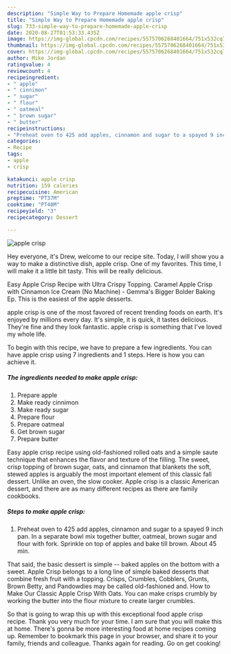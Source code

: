 ```yaml
---
description: "Simple Way to Prepare Homemade apple crisp"
title: "Simple Way to Prepare Homemade apple crisp"
slug: 733-simple-way-to-prepare-homemade-apple-crisp
date: 2020-08-27T01:53:33.435Z
image: https://img-global.cpcdn.com/recipes/5575706268401664/751x532cq70/apple-crisp-recipe-main-photo.jpg
thumbnail: https://img-global.cpcdn.com/recipes/5575706268401664/751x532cq70/apple-crisp-recipe-main-photo.jpg
cover: https://img-global.cpcdn.com/recipes/5575706268401664/751x532cq70/apple-crisp-recipe-main-photo.jpg
author: Mike Jordan
ratingvalue: 4
reviewcount: 4
recipeingredient:
- " apple"
- " cinnimon"
- " sugar"
- " flour"
- " oatmeal"
- " brown sugar"
- " butter"
recipeinstructions:
- "Preheat oven to 425 add apples, cinnamon and sugar to a spayed 9 inch pan. In a separate bowl mix together butter, oatmeal, brown sugar and flour with fork. Sprinkle on top of apples and bake till brown. About 45 min."
categories:
- Recipe
tags:
- apple
- crisp

katakunci: apple crisp 
nutrition: 159 calories
recipecuisine: American
preptime: "PT37M"
cooktime: "PT40M"
recipeyield: "3"
recipecategory: Dessert

---
```



![apple crisp](https://img-global.cpcdn.com/recipes/5575706268401664/751x532cq70/apple-crisp-recipe-main-photo.jpg)

Hey everyone, it's Drew, welcome to our recipe site. Today, I will show you a way to make a distinctive dish, apple crisp. One of my favorites. This time, I will make it a little bit tasty. This will be really delicious.

Easy Apple Crisp Recipe with Ultra Crispy Topping. Caramel Apple Crisp with Cinnamon Ice Cream (No Machine) - Gemma&#39;s Bigger Bolder Baking Ep. This is the easiest of the apple desserts.

apple crisp is one of the most favored of recent trending foods on earth. It's enjoyed by millions every day. It's simple, it is quick, it tastes delicious. They're fine and they look fantastic. apple crisp is something that I've loved my whole life.


To begin with this recipe, we have to prepare a few ingredients. You can have apple crisp using 7 ingredients and 1 steps. Here is how you can achieve it.

##### The ingredients needed to make apple crisp:

1. Prepare  apple
1. Make ready  cinnimon
1. Make ready  sugar
1. Prepare  flour
1. Prepare  oatmeal
1. Get  brown sugar
1. Prepare  butter


Easy apple crisp recipe using old-fashioned rolled oats and a simple saute technique that enhances the flavor and texture of the filling. The sweet, crisp topping of brown sugar, oats, and cinnamon that blankets the soft, stewed apples is arguably the most important element of this classic fall dessert. Unlike an oven, the slow cooker. Apple crisp is a classic American dessert, and there are as many different recipes as there are family cookbooks. 

##### Steps to make apple crisp:

1. Preheat oven to 425 add apples, cinnamon and sugar to a spayed 9 inch pan. In a separate bowl mix together butter, oatmeal, brown sugar and flour with fork. Sprinkle on top of apples and bake till brown. About 45 min.


That said, the basic dessert is simple -- baked apples on the bottom with a sweet. Apple Crisp belongs to a long line of simple baked desserts that combine fresh fruit with a topping. Crisps, Crumbles, Cobblers, Grunts, Brown Betty, and Pandowdies may be called old-fashioned and. How to Make Our Classic Apple Crisp With Oats. You can make crisps crumbly by working the butter into the flour mixture to create larger crumbles. 

So that is going to wrap this up with this exceptional food apple crisp recipe. Thank you very much for your time. I am sure that you will make this at home. There's gonna be more interesting food at home recipes coming up. Remember to bookmark this page in your browser, and share it to your family, friends and colleague. Thanks again for reading. Go on get cooking!
